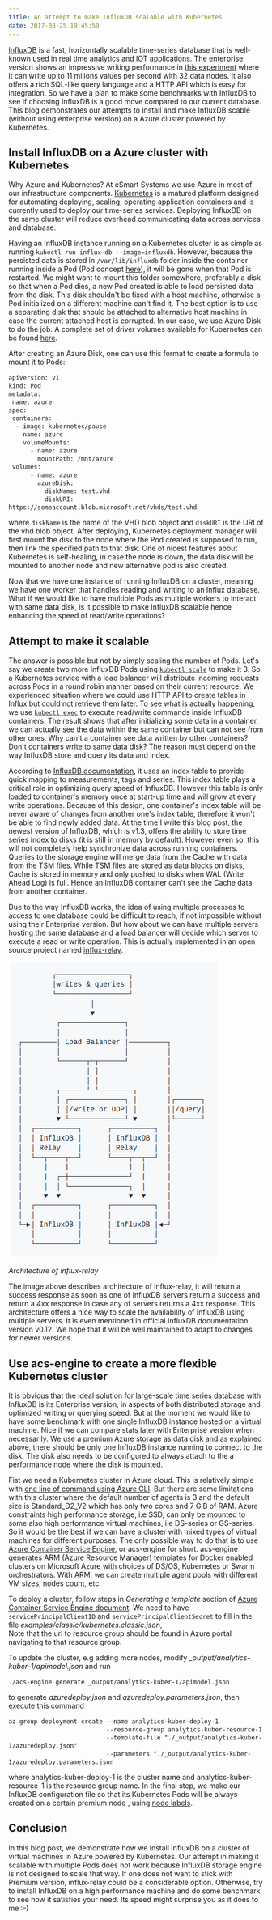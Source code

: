 ```yaml
---
title: An attempt to make InfluxDB scalable with Kubernetes
date: 2017-08-25 19:45:50
---
```


[InfluxDB](https://www.influxdata.com/) is a fast, horizontally scalable time-series database that is well-known used in real time analytics and IOT applications.
The enterprise version shows an impressive writing performance in [this experiment](https://blog.outlyer.com/time-series-database-benchmarks) where it can write up to 11 milions values per second
with 32 data nodes. It also offers a rich SQL-like query language and a HTTP API which is easy for integration. So we have a plan to make some benchmarks
with InfluxDB to see if choosing InfluxDB is a good move compared to our current database. This blog demonstrates our attempts to install and make InfluxDB scable (without using enterprise version)
on a Azure cluster powered by Kubernetes.

## Install InfluxDB on a Azure cluster with Kubernetes

Why Azure and Kubernetes? At eSmart Systems we use Azure in most of our infrastructure components. [Kubernetes](https://kubernetes.io/) is a matured platform designed for automating deploying, scaling, operating
application containers and is currently used to deploy our time-series services. Deploying InfluxDB on the same cluster will reduce overhead communicating data across services and database.

Having an InfluxDB instance running on a Kubernetes cluster is as simple as running `kubectl run influx-db --image=influxdb`. However, because the persisted data is stored in `/var/lib/influxdb`
folder inside the container running inside a Pod (Pod concept [here](https://kubernetes.io/docs/concepts/workloads/pods/pod/)), it will be gone when that Pod is restarted. We might want to mount this folder somewhere, preferably a disk so that when a Pod 
dies, a new Pod created is able to load persisted data from the disk. This disk shouldn't be fixed with a host machine, otherwise a Pod initialized on a different machine can't find it. 
The best option is to use a separating disk that should be attached to alternative host machine in case the current attached host is corrupted. In our case, we use Azure Disk to do the job. A
complete set of driver volumes available for Kubernetes can be found [here](https://kubernetes.io/docs/concepts/storage/volumes/). 

After creating an Azure Disk, one can use this format to create a formula to mount it to Pods:

```
apiVersion: v1
kind: Pod
metadata:
 name: azure
spec:
 containers:
  - image: kubernetes/pause
    name: azure
    volumeMounts:
      - name: azure
        mountPath: /mnt/azure
 volumes:
      - name: azure
        azureDisk:
          diskName: test.vhd
          diskURI: https://someaccount.blob.microsoft.net/vhds/test.vhd
```

where `diskName` is the name of the VHD blob object and `diskURI` is the URI of the vhd blob object. After deploying,
Kubernetes deployment manager will first mount the disk to the node where the Pod created is supposed to run, then link
the specified path to that disk. One of nicest features about Kubernetes is self-healing, in case the node is down, the data
disk will be mounted to another node and new alternative pod is also created.

Now that we have one instance of running InfluxDB on a cluster, meaning we have one worker that handles reading and writing to 
an Influx database. What if we would like to have multiple Pods as multiple workers to interact with same data disk, is it possible
 to make InfluxDB scalable hence enhancing the speed of read/write operations?

## Attempt to make it scalable
The answer is possible but not by simply scaling the number of Pods. Let's say we create two more InfluxDB Pods using 
[`kubectl scale`](https://kubernetes.io/docs/tasks/run-application/horizontal-pod-autoscale/) to make it 3. So a Kubernetes service with a load balancer will distribute incoming requests across Pods in a round robin manner
based on their current resource. We experienced situation where we could use HTTP API to create tables in Influx but could not
retrieve them later. To see what is actually happening, we use [`kubectl exec`](https://kubernetes-v1-4.github.io/docs/user-guide/kubectl/kubectl_exec/) 
to execute read/write commands inside InfluxDB containers. The result shows that after initializing some data in a container,
we can actually see the data within the same container but can not see from other ones. Why can't a container see data written
by other containers? Don't containers write to same data disk? The reason must depend on the way InfluxDB store and query its data and
 index.
 
 According to [InfluxDB documentation](https://docs.influxdata.com/influxdb/v1.3/concepts/storage_engine/),  it uses an index table
 to provide quick mapping to measurements, tags and series. This index table plays a critical role in optimizing query speed of
 InfluxDB. However this table is only loaded to container's memory once at start-up time and will grow at every write operations.
Because of this design, one container's index table will be never aware of changes from another one's index table, therefore 
it won't be able to find newly added data. At the time I write this blog post, the newest version of InfluxDB, which is v1.3, 
offers the ability to store time series index to disks (it is still in memory by default). However even so, this will not completely 
help synchronize data across running containers. Queries to the storage engine will merge data
 from the Cache with data from the TSM files. While TSM files are stored as data blocks on disks, Cache is stored in memory
 and only pushed to disks when WAL (Write Ahead Log) is full. Hence an InfluxDB container can't see the Cache data from another
container. 

Due to the way InfluxDB works, the idea of using multiple processes to access to one database could be difficult to reach, 
if not impossible without using their Enterprise version. But how about we can have multiple servers hosting the same database
 and a load balancer will decide which server to execute a read or write operation. This is actually implemented in an open source project 
 named [influx-relay](https://github.com/influxdata/influxdb-relay).
 
 ![influx-relay](../images/influx-relay.png)
 
 *Architecture of influx-relay*
 
 The image above describes architecture of influx-relay, it will return a success response as soon as one of InfluxDB servers
 return a success and return a 4xx response in case any of servers returns a 4xx response. This architecture offers a nice way
 to scale the availability of InfluxDB using multiple servers. It is even mentioned in official InfluxDB documentation version v0.12. We hope that it
 will be well maintained to adapt to changes for newer versions.

## Use acs-engine to create a more flexible Kubernetes cluster
 
It is obvious that the ideal solution for large-scale time series database with InfluxDB is its Enterprise version,
in aspects of both distributed storage and optimized writing or querying speed. But at the moment we would like to have some benchmark with one single
InfluxDB instance hosted on a virtual machine. Nice if we can compare stats later with Enterprise version when necessarily.
We use a premium Azure storage as data disk and as explained above, there should be only one InfluxDB instance running to connect to the disk.
 The disk also needs to be configured to always attach to the a performance node where the disk is mounted.

Fist we need a Kubernetes cluster in Azure cloud. This is relatively simple with [one line of command using Azure CLI](https://docs.microsoft.com/en-us/azure/container-service/kubernetes/container-service-kubernetes-walkthrough).
But there are some limitations with this cluster where the default number of agents is 3 and the default size is Standard_D2_V2 which
has only two cores and 7 GiB of RAM. Azure constraints high performance storage, i.e SSD, can only be mounted to some also high performance
virtual machines, i.e DS-series or GS-series. So it would be the best if we can have a cluster with mixed types of virtual machines
for different purposes. The only possible way to do that is to use [Azure Container Service Engine](https://github.com/Azure/acs-engine), or
acs-engine for short. acs-engine generates ARM (Azure Resource Manager) templates for Docker enabled clusters on Microsoft Azure with choices of
DS/OS, Kubernetes or Swarm orchestrators. With ARM, we can create multiple agent pools with different VM sizes, nodes count, etc. 
 
To deploy a cluster, follow steps in *Generating a template* section of [Azure Container Service Engine document](https://github.com/Azure/acs-engine).
We need to have `servicePrincipalClientID` and `servicePrincipalClientSecret` to fill in the file *examples/classic/kubernetes.classic.json*,  
Note that the url to resource group should be found in Azure portal navigating to that resource group.

To update the cluster, e.g adding more nodes, modify  *_output/analytics-kuber-1/apimodel.json* and run 
```
./acs-engine generate _output/analytics-kuber-1/apimodel.json
``` 
to generate *azuredeploy.json* and *azuredeploy.parameters.json*, then execute this command
```
az group deployment create --name analytics-kuber-deploy-1 
                           --resource-group analytics-kuber-resource-1 
                           --template-file "./_output/analytics-kuber-1/azuredeploy.json" 
                           --parameters "./_output/analytics-kuber-1/azuredeploy.parameters.json
```
 where analytics-kuber-deploy-1 is the cluster name and analytics-kuber-resource-1 is the resource group name. In the final step,
 we make our InfluxDB configuration file so that its Kubernetes Pods will be always created on a certain premium node , using [node labels](https://kubernetes.io/docs/concepts/configuration/assign-pod-node/).    
 
## Conclusion
 
 In this blog post, we demonstrate how we install InfluxDB on a cluster of virtual machines in Azure powered by Kubernetes. Our attempt
 in making it scalable with multiple Pods does not work because InfluxDB storage engine is not designed to scale that way. If one does not want
 to stick with Premium version, influx-relay could be a considerable option. Otherwise, try to install InfluxDB on a high performance machine
 and do some benchmark to see how it satisfies your need. Its speed might surprise you as it does to me :-)
 
 

